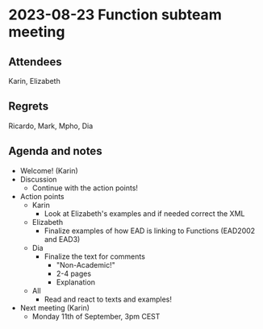 # 2023-08-23 Function subteam meeting


## Attendees

Karin, Elizabeth


## Regrets

Ricardo, Mark, Mpho, Dia 


## Agenda and notes



* Welcome! (Karin)
* Discussion
    * Continue with the action points!
* Action points
    * Karin
        * Look at Elizabeth's examples and if needed correct the XML
    * Elizabeth
        * Finalize examples of how EAD is linking to Functions (EAD2002 and EAD3)
    * Dia
        * Finalize the text for comments
            * "Non-Academic!"
            * 2-4 pages
            * Explanation
    * All
        * Read and react to texts and examples!
* Next meeting (Karin)
    * Monday 11th of September, 3pm CEST
